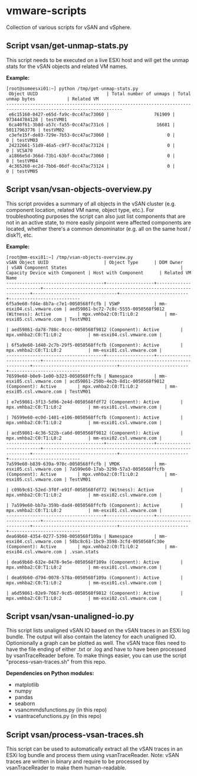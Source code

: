 # vmware-scripts
Collection of various scripts for vSAN and vSphere.

## Script vsan/get-unmap-stats.py
This script needs to be executed on a live ESXi host and will get the unmap stats for the vSAN objects and related VM names.

**Example:**
```
[root@someesxi01:~] python /tmp/get-unmap-stats.py
 Object UUID                          | Total number of unmaps | Total unmap bytes            | Related VM
------------------------------------------------------------------------------------------------------------------
 e6c15160-0427-e65d-fa9c-0cc47ac73060 |                 761909 |                 973444784128 | testVM01
 6ca40f61-3b8d-a57c-fa55-0cc47ac731c6 |                  16681 |                  50117963776 | testVM02
 c3efe15f-de83-729e-7b53-0cc47ac73060 |                      0 |                            0 | testVM03
 24232661-51d9-46a5-c9f7-0cc47ac73124 |                      0 |                            0 | VCSA70
 a1866e5d-366d-73b1-63bf-0cc47ac73060 |                      0 |                            0 | testVM04
 4c365260-ec2d-7bb6-06df-0cc47ac73124 |                      0 |                            0 | testVM05
 ```

## Script vsan/vsan-objects-overview.py
This script provides a summary of all objects in the vSAN cluster (e.g. component location, related VM name, object type, etc.).
For troubleshooting purposes the script can also just list components that are not in an active state, to more easily pinpoint were affected components are located, whether there's a common denominator (e.g. all on the same host / disk?), etc.

**Example:**
```
[root@mm-esxi01:~] /tmp/vsan-objects-overview.py
vSAN Object UUID                     | Object Type      | DOM Owner                | vSAN Component States                                           | Capacity Device with Component | Host with Component      | Related VM Name
-------------------------------------+------------------+--------------------------+-----------------------------------------------------------------+--------------------------------+--------------------------+---------------------------
6f5a9e60-fd4e-8b7a-c7e1-0050568ffcfb | VSWP             | mm-esxi04.csl.vmware.com | aed59861-bc72-7c8c-5555-0050568f9812 (Witness): Active          | mpx.vmhba2:C0:T1:L0:2          | mm-esxi05.csl.vmware.com | TestVM01
                                                                                   | aed59861-da78-788c-0ccc-0050568f9812 (Component): Active        | mpx.vmhba2:C0:T1:L0:2          | mm-esxi04.csl.vmware.com |
                                                                                   | 6f5a9e60-1d40-2c7b-29f5-0050568ffcfb (Component): Active        | mpx.vmhba2:C0:T1:L0:2          | mm-esxi01.csl.vmware.com |
-------------------------------------+------------------+--------------------------+-----------------------------------------------------------------+--------------------------------+--------------------------+---------------------------
76599e60-b0e9-1e00-b323-0050568ffcfb | Namespace        | mm-esxi05.csl.vmware.com | acd59861-250b-4e2b-8d1c-0050568f9812 (Component): Active        | mpx.vmhba2:C0:T1:L0:2          | mm-esxi05.csl.vmware.com | TestVM01
                                                                                   | e7e59861-3f13-5d96-2e4d-0050568fdf72 (Component): Active        | mpx.vmhba2:C0:T1:L0:2          | mm-esxi01.csl.vmware.com |
                                                                                   | 76599e60-ec0d-1401-e106-0050568ffcfb (Component): Active        | mpx.vmhba2:C0:T1:L0:2          | mm-esxi01.csl.vmware.com |
                                                                                   | acd59861-4c36-522b-ca6d-0050568f9812 (Component): Active        | mpx.vmhba2:C0:T1:L0:2          | mm-esxi02.csl.vmware.com |
-------------------------------------+------------------+--------------------------+-----------------------------------------------------------------+--------------------------------+--------------------------+---------------------------
7a599e60-b839-639a-970c-0050568ffcfb | VMDK             | mm-esxi05.csl.vmware.com | 7a599e60-17ab-329b-57a3-0050568ffcfb (Component): Active        | mpx.vmhba2:C0:T1:L0:2          | mm-esxi05.csl.vmware.com | TestVM01
                                                                                   | c09b9c61-52ed-3f0f-e91f-0050568fdf72 (Witness): Active          | mpx.vmhba2:C0:T1:L0:2          | mm-esxi02.csl.vmware.com |
                                                                                   | 7a599e60-bb7a-359b-dad4-0050568ffcfb (Component): Active        | mpx.vmhba2:C0:T1:L0:2          | mm-esxi01.csl.vmware.com |
-------------------------------------+------------------+--------------------------+-----------------------------------------------------------------+--------------------------------+--------------------------+---------------------------
dea69b60-4354-0277-5398-0050568f109a | Namespace        | mm-esxi04.csl.vmware.com | 58bc8c61-1bc9-3598-3cfd-0050568fc30e (Component): Active        | mpx.vmhba2:C0:T1:L0:2          | mm-esxi04.csl.vmware.com | .vsan.stats
                                                                                   | dea69b60-632e-0478-9e5e-0050568f109a (Component): Active        | mpx.vmhba2:C0:T1:L0:2          | mm-esxi01.csl.vmware.com |
                                                                                   | dea69b60-d794-0078-578a-0050568f109a (Component): Active        | mpx.vmhba2:C0:T1:L0:2          | mm-esxi01.csl.vmware.com |
                                                                                   | a6d59861-82e9-7667-9cd5-0050568f9812 (Component): Active        | mpx.vmhba2:C0:T1:L0:2          | mm-esxi02.csl.vmware.com |
```

## Script vsan/vsan-unaligned-io.py
This script lists unaligned vSAN IO based on the vSAN traces in an ESXi log bundle. The output will also contain the latency for each unaligned IO.
Optionionally a graph can be plotted as well.
The vSAN trace files need to have the file ending of either .txt or .log and have to have been processed by vsanTraceReader before. To make things easier, you can use the script "process-vsan-traces.sh" from this repo.

**Dependencies on Python modules:**
- matplotlib
- numpy
- pandas
- seaborn
- vsancmmdsfunctions.py (in this repo)
- vsantracefunctions.py (in this repo)

## Script vsan/process-vsan-traces.sh
This script can be used to automatically extract all the vSAN traces in an ESXi log bundle and process them using vsanTraceReader.
Note: vSAN traces are written in binary and require to be processed by vsanTraceReader to make them human-readable.
